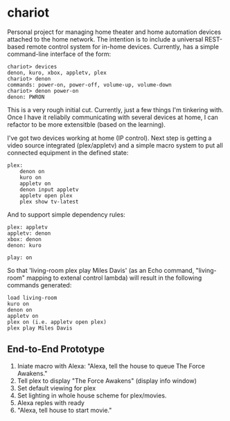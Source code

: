 # chariot

Personal project for managing home theater and home automation devices attached to the home network. 
The intention is to include a universal REST-based remote control system for in-home devices. Currently, has a simple command-line interface of the form:

    chariot> devices
    denon, kuro, xbox, appletv, plex
    chariot> denon
    commands: power-on, power-off, volume-up, volume-down
    chariot> denon power-on
    denon: PWRON

This is a very rough initial cut. Currently, just a few things I'm tinkering with. Once I have 
it reliabily communicating with several devices at home, I can refactor to be more extensitble
(based on the learning).

I've got two devices working at home (IP control). Next step is getting a video source integrated (plex/appletv) and a simple macro system to put all connected equipment in the defined state:

    plex:
        denon on
        kuro on
        appletv on
        denon input appletv
        appletv open plex
        plex show tv-latest
        
And to support simple dependency rules:

    plex: appletv
    appletv: denon
    xbox: denon
    denon: kuro
    
    play: on
    
So that 'living-room plex play Miles Davis' (as an Echo command, "living-room" mapping to extenal control lambda) will result in the following commands generated:

    load living-room
    kuro on
    denon on
    appletv on
    plex on (i.e. appletv open plex)
    plex play Miles Davis
    
## End-to-End Prototype

1. Iniate macro with Alexa: "Alexa, tell the house to queue The Force Awakens."
2. Tell plex to display "The Force Awakens" (display info window)
3. Set default viewing for plex
4. Set lighting in whole house scheme for plex/movies.
5. Alexa reples with ready
6. "Alexa, tell house to start movie."